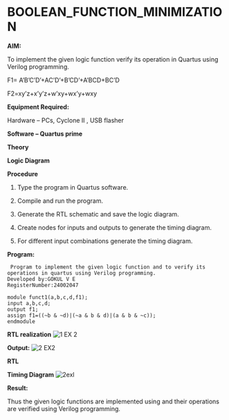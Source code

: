 # BOOLEAN_FUNCTION_MINIMIZATION

**AIM:**

To implement the given logic function verify its operation in Quartus using Verilog programming.

F1= A’B’C’D’+AC’D’+B’CD’+A’BCD+BC’D 

F2=xy’z+x’y’z+w’xy+wx’y+wxy

**Equipment Required:**

Hardware – PCs, Cyclone II , USB flasher

**Software – Quartus prime**

**Theory**

**Logic Diagram**

**Procedure**

1.	Type the program in Quartus software.

2.	Compile and run the program.

3.	Generate the RTL schematic and save the logic diagram.

4.	Create nodes for inputs and outputs to generate the timing diagram.

5.	For different input combinations generate the timing diagram.


**Program:**
```
 Program to implement the given logic function and to verify its operations in quartus using Verilog programming. 
Developed by:GOKUL V E
RegisterNumber:24002047
```
```
module funct1(a,b,c,d,f1);
input a,b,c,d;
output f1;
assign f1=((~b & ~d)|(~a & b & d)|(a & b & ~c));
endmodule
```

**RTL realization**
![1 EX 2](https://github.com/user-attachments/assets/f54dd596-0829-414a-bc6e-4ba62f9c8744)


**Output:**
![2 EX2](https://github.com/user-attachments/assets/6e9a497d-0c78-45ca-87a1-ff1677f7a719)

**RTL**


**Timing Diagram**
![2exl](https://github.com/user-attachments/assets/4877d92c-23f7-4c32-af27-ea9c36d6fbe7)

**Result:**

Thus the given logic functions are implemented using and their operations are verified using Verilog programming.

